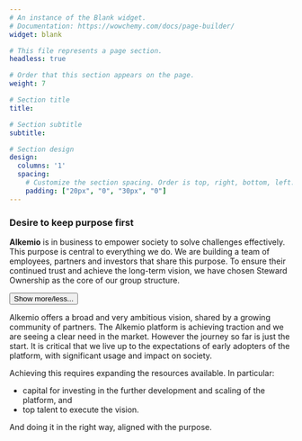 ```yaml
---
# An instance of the Blank widget.
# Documentation: https://wowchemy.com/docs/page-builder/
widget: blank

# This file represents a page section.
headless: true

# Order that this section appears on the page.
weight: 7

# Section title
title: 

# Section subtitle
subtitle: 

# Section design
design:
  columns: '1'
  spacing:
    # Customize the section spacing. Order is top, right, bottom, left.
    padding: ["20px", "0", "30px", "0"]
---
```


### **Desire to keep purpose first**

**Alkemio** is in business to empower society to solve challenges effectively. This purpose is central to everything we do. We are building a team of employees, partners and investors that share this purpose. To ensure their continued trust and achieve the long-term vision, we have chosen Steward Ownership as the core of our group structure. 

<button type="button" class="collapsible" data-toggle="collapse" 
data-target="#alkemio-structure" id="alkemiostructure">Show more/less...
</button>
<!-- Content of collapisible -->
<div id="alkemio-structure" class="collapse">
  <div class="content">
Alkemio offers a broad and very ambitious vision, shared by a growing community of partners. The Alkemio platform is achieving traction and we are seeing a clear need in the market. However the journey so far is just the start. It is critical that we live up to the expectations of early adopters of the platform, with significant usage and impact on society.
<p/>

Achieving this requires expanding the resources available. In particular:
*	capital for investing in the further development and scaling of the platform, and
*	top talent to execute the vision.

And doing it in the right way, aligned with the purpose.
 </div>
</div>
